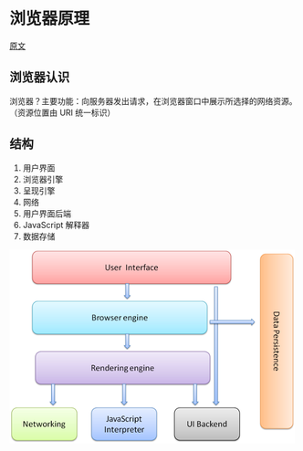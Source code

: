 # 浏览器原理

[原文](https://www.html5rocks.com/zh/tutorials/internals/howbrowserswork/)

## 浏览器认识

浏览器？主要功能：向服务器发出请求，在浏览器窗口中展示所选择的网络资源。（资源位置由 URI 统一标识）

## 结构

1. 用户界面
2. 浏览器引擎
3. 呈现引擎
4. 网络
5. 用户界面后端
6. JavaScript 解释器
7. 数据存储

![浏览器结构图](../resource/layers.png)

